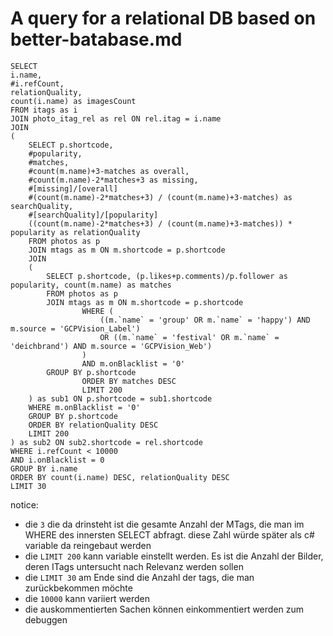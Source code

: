 # A query for a relational DB based on better-batabase.md

```
SELECT
i.name,
#i.refCount,
relationQuality,
count(i.name) as imagesCount
FROM itags as i
JOIN photo_itag_rel as rel ON rel.itag = i.name
JOIN
(
    SELECT p.shortcode,
    #popularity,
    #matches,
    #count(m.name)+3-matches as overall,
    #count(m.name)-2*matches+3 as missing,
    #[missing]/[overall]
    #(count(m.name)-2*matches+3) / (count(m.name)+3-matches) as searchQuality,
    #[searchQuality]/[popularity]
    ((count(m.name)-2*matches+3) / (count(m.name)+3-matches)) * popularity as relationQuality
    FROM photos as p
    JOIN mtags as m ON m.shortcode = p.shortcode
    JOIN
    (
        SELECT p.shortcode, (p.likes+p.comments)/p.follower as popularity, count(m.name) as matches
        FROM photos as p
        JOIN mtags as m ON m.shortcode = p.shortcode
				WHERE (
					((m.`name` = 'group' OR m.`name` = 'happy') AND m.source = 'GCPVision_Label') 
					OR ((m.`name` = 'festival' OR m.`name` = 'deichbrand') AND m.source = 'GCPVision_Web')
				)
				AND m.onBlacklist = '0'
        GROUP BY p.shortcode
				ORDER BY matches DESC
				LIMIT 200
    ) as sub1 ON p.shortcode = sub1.shortcode 
    WHERE m.onBlacklist = '0'
    GROUP BY p.shortcode
    ORDER BY relationQuality DESC
    LIMIT 200
) as sub2 ON sub2.shortcode = rel.shortcode
WHERE i.refCount < 10000
AND i.onBlacklist = 0
GROUP BY i.name
ORDER BY count(i.name) DESC, relationQuality DESC
LIMIT 30
```

notice: 
- die ```3``` die da drinsteht ist die gesamte Anzahl der MTags, die man im WHERE des innersten SELECT abfragt. diese Zahl würde später als c# variable da reingebaut werden
- die ```LIMIT 200``` kann variable einstellt werden. Es ist die Anzahl der Bilder, deren ITags untersucht nach Relevanz werden sollen
- die ```LIMIT 30``` am Ende sind die Anzahl der tags, die man zurückbekommen möchte
- die ```10000``` kann variiert werden
- die auskommentierten Sachen können einkommentiert werden zum debuggen